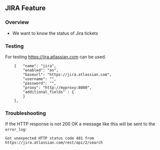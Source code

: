 JIRA Feature
---

### Overview

- We want to know the status of Jira tickets

### Testing

For testing https://jira.atlassian.com can be used.

```
    {   "name": "jira",
        "enabled": "on",
        "baseurl": "https://jira.atlassian.com",
        "username": "",
        "password": "",
        "proxy": "http://myproxy:8080",
        "additional_fields" : {
        }
    },
```

### Troubleshooting

If the HTTP response is not 200 OK a message like this will be sent to the `error_log`:

    Got unexpected HTTP status code 401 from https://jira.atlassian.com/rest/api/2/search
